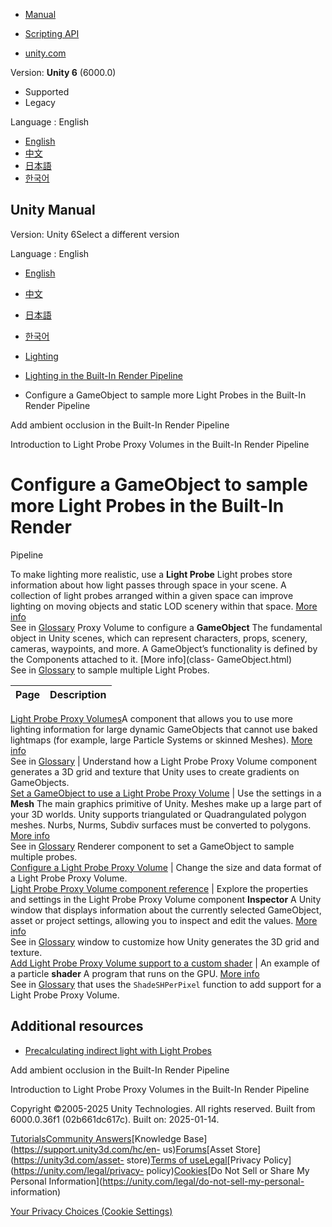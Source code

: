 [](https://docs.unity3d.com)

  * [Manual](../Manual/index.html)
  * [Scripting API](../ScriptReference/index.html)

  * [unity.com](https://unity.com/)

Version: **Unity 6** (6000.0)

  * Supported
  * Legacy

Language : English

  * [English](/Manual/LightProbeProxyVolume-landing.html)
  * [中文](/cn/current/Manual/LightProbeProxyVolume-landing.html)
  * [日本語](/ja/current/Manual/LightProbeProxyVolume-landing.html)
  * [한국어](/kr/current/Manual/LightProbeProxyVolume-landing.html)

[](https://docs.unity3d.com)

## Unity Manual

Version: Unity 6Select a different version

Language : English

  * [English](/Manual/LightProbeProxyVolume-landing.html)
  * [中文](/cn/current/Manual/LightProbeProxyVolume-landing.html)
  * [日本語](/ja/current/Manual/LightProbeProxyVolume-landing.html)
  * [한국어](/kr/current/Manual/LightProbeProxyVolume-landing.html)

  * [Lighting](LightingOverview.html)
  * [Lighting in the Built-In Render Pipeline](lighting-birp.html)
  * Configure a GameObject to sample more Light Probes in the Built-In Render Pipeline

[](LightingBakedAmbientOcclusion.html)

Add ambient occlusion in the Built-In Render Pipeline

[](class-LightProbeProxyVolume.html)

Introduction to Light Probe Proxy Volumes in the Built-In Render Pipeline

# Configure a GameObject to sample more Light Probes in the Built-In Render
Pipeline

To make lighting more realistic, use a **Light Probe** Light probes store
information about how light passes through space in your scene. A collection
of light probes arranged within a given space can improve lighting on moving
objects and static LOD scenery within that space. [More
info](LightProbes.html)  
See in [Glossary](Glossary.html#LightProbe) Proxy Volume to configure a
**GameObject** The fundamental object in Unity scenes, which can represent
characters, props, scenery, cameras, waypoints, and more. A GameObject’s
functionality is defined by the Components attached to it. [More info](class-
GameObject.html)  
See in [Glossary](Glossary.html#GameObject) to sample multiple Light Probes.

**Page** | **Description**  
---|---  
[Light Probe Proxy Volumes](class-LightProbeProxyVolume.html)A component that
allows you to use more lighting information for large dynamic GameObjects that
cannot use baked lightmaps (for example, large Particle Systems or skinned
Meshes). [More info](class-LightProbeProxyVolume.html)  
See in [Glossary](Glossary.html#LightProbeProxyVolume) | Understand how a Light Probe Proxy Volume component generates a 3D grid and texture that Unity uses to create gradients on GameObjects.  
[Set a GameObject to use a Light Probe Proxy Volume](class-LightProbeProxyVolume-add.html) | Use the settings in a **Mesh** The main graphics primitive of Unity. Meshes make up a large part of your 3D worlds. Unity supports triangulated or Quadrangulated polygon meshes. Nurbs, Nurms, Subdiv surfaces must be converted to polygons. [More info](mesh.html)  
See in [Glossary](Glossary.html#Mesh) Renderer component to set a GameObject
to sample multiple probes.  
[Configure a Light Probe Proxy Volume](class-LightProbeProxyVolume-configure.html) | Change the size and data format of a Light Probe Proxy Volume.  
[Light Probe Proxy Volume component reference](class-LightProbeProxyVolume-reference.html) | Explore the properties and settings in the Light Probe Proxy Volume component **Inspector** A Unity window that displays information about the currently selected GameObject, asset or project settings, allowing you to inspect and edit the values. [More info](UsingTheInspector.html)  
See in [Glossary](Glossary.html#Inspector) window to customize how Unity
generates the 3D grid and texture.  
[Add Light Probe Proxy Volume support to a custom shader](class-LightProbeProxyVolume-Shader.html) | An example of a particle **shader** A program that runs on the GPU. [More info](Shaders.html)  
See in [Glossary](Glossary.html#Shader) that uses the `ShadeSHPerPixel`
function to add support for a Light Probe Proxy Volume.  
  
## Additional resources

  * [Precalculating indirect light with Light Probes](LightProbes-landing.html)

[](LightingBakedAmbientOcclusion.html)

Add ambient occlusion in the Built-In Render Pipeline

[](class-LightProbeProxyVolume.html)

Introduction to Light Probe Proxy Volumes in the Built-In Render Pipeline

Copyright ©2005-2025 Unity Technologies. All rights reserved. Built from
6000.0.36f1 (02b661dc617c). Built on: 2025-01-14.

[Tutorials](https://learn.unity.com/)[Community
Answers](https://answers.unity3d.com)[Knowledge
Base](https://support.unity3d.com/hc/en-
us)[Forums](https://forum.unity3d.com)[Asset Store](https://unity3d.com/asset-
store)[Terms of
use](https://docs.unity3d.com/Manual/TermsOfUse.html)[Legal](https://unity.com/legal)[Privacy
Policy](https://unity.com/legal/privacy-
policy)[Cookies](https://unity.com/legal/cookie-policy)[Do Not Sell or Share
My Personal Information](https://unity.com/legal/do-not-sell-my-personal-
information)

[Your Privacy Choices (Cookie Settings)](javascript:void\(0\);)

